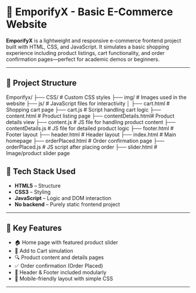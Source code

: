# 🛒 EmporifyX - Basic E-Commerce Website

**EmporifyX** is a lightweight and responsive e-commerce frontend project built with HTML, CSS, and JavaScript. It simulates a basic shopping experience including product listings, cart functionality, and order confirmation pages—perfect for academic demos or beginners.

---

## 📁 Project Structure
Emporifyx/ ├── CSS/ # Custom CSS styles ├── img/ # Images used in the website ├── js/ # JavaScript files for interactivity │ ├── cart.html # Shopping cart page ├── cart.js # Script handling cart logic ├── content.html # Product listing page ├── contentDetails.html# Product details view ├── content.js # JS file for handling product content ├── contentDetails.js # JS file for detailed product logic ├── footer.html # Footer layout ├── header.html # Header layout ├── index.html # Main homepage ├── orderPlaced.html # Order confirmation page ├── orderPlaced.js # JS script after placing order ├── slider.html # Image/product slider page

## 🧰 Tech Stack Used

- **HTML5** – Structure
- **CSS3** – Styling
- **JavaScript** – Logic and DOM interaction
- **No backend** – Purely static frontend project

---

## 🌟 Key Features

- 🏠 Home page with featured product slider
- 🛒 Add to Cart simulation
- 🔍 Product content and details pages
- ✅ Order confirmation (Order Placed)
- 🔄 Header & Footer included modularly
- 📱 Mobile-friendly layout with simple CSS

---

